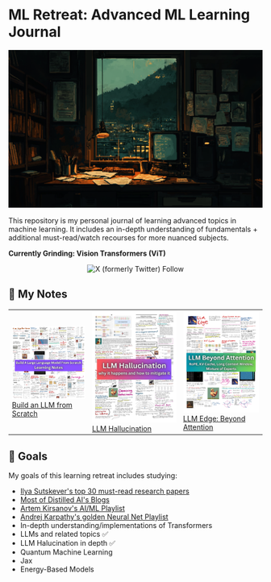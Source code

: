 # ML Retreat: Advanced ML Learning Journal

![header](assets/header.png)

This repository is my personal journal of learning advanced topics in machine learning. It includes an in-depth understanding of fundamentals + additional must-read/watch recourses for more nuanced subjects.

**Currently Grinding: Vision Transformers (ViT)**
<div align="center">
  <img alt="X (formerly Twitter) Follow" src="https://img.shields.io/twitter/follow/Hesamation" width=250>
</div>

## 📝 My Notes
<div align="center">
  <table>
    <tr>
      <td>
        <img src="assets/LLM-from-scratch-notes.png" width="300"/>
        <br/>
        <a href="assets/LLM-from-scratch-notes.pdf">Build an LLM from Scratch</a>
      </td>
      <td>
        <img src="assets/LLM-hallucination.jpg" width="300"/>
        <br/>
        <a href="assets/LLM-Hallucination.pdf">LLM Hallucination</a>
      </td>
      <td>
        <img src="assets/LLM-Edge-Beyond-Attention.png" width="300"/>
        <br/>
        <a href="assets/LLM-Edge-Beyond-Attention.pdf">LLM Edge: Beyond Attention</a>
      </td>
    </tr>
  </table>
</div>


## 🎯 Goals

My goals of this learning retreat includes studying: 

- [Ilya Sutskever's top 30 must-read research papers](https://aman.ai/primers/ai/top-30-papers/)
- [Most of Distilled AI's Blogs](https://aman.ai/primers/ai/)
- [Artem Kirsanov's AI/ML Playlist](https://www.youtube.com/playlist?list=PLgtmMKe4spCPsxyMpg-sxf3EcbsFYlzPK)
- [Andrej Karpathy's golden Neural Net Playlist](https://www.youtube.com/playlist?list=PLAqhIrjkxbuWI23v9cThsA9GvCAUhRvKZ)
- In-depth understanding/implementations of Transformers
- LLMs and related topics ✅
- LLM Halucination in depth ✅
- Quantum Machine Learning
- Jax
- Energy-Based Models